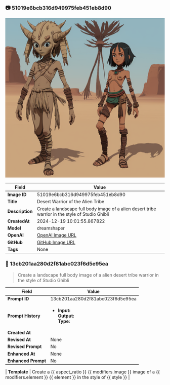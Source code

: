 

### 📷 51019e6bcb316d949975feb451eb8d90 


![data.id](./51019e6bcb316d949975feb451eb8d90.jpg)


| Field          | Value                                                                                                                     |
|----------------|---------------------------------------------------------------------------------------------------------------------------|
| **Image ID**             | 51019e6bcb316d949975feb451eb8d90                                                                                                             |
| **Title**           | Desert Warrior of the Alien Tribe                                                                                                       |
| **Description**           | Create a landscape full body image of a alien desert tribe warrior in the style of Studio Ghibli                                                                                                       |
| **CreatedAt**        | 2024-12-19 10:01:55.867822                                                                                                        |
| **Model**        | dreamshaper                                                                                                        |
| **OpenAI**         | [OpenAI Image URL](http://192.168.1.85:8081/generated-images/b641924589811.png)                                                                                |
| **GitHub**         | [GitHub Image URL](https://raw.githubusercontent.com/Caneta-Silva/weeb/refs/heads/main/images/51019e6bcb316d949975feb451eb8d90/51019e6bcb316d949975feb451eb8d90.jpg)                                                                                |
| **Tags**       | None                                                                                                                   |

### 📜 13cb201aa280d2f81abc023f6d5e95ea

> Create a landscape full body image of a alien desert tribe warrior in the style of Studio Ghibli

| Field          | Value                                                                                                                                                                      |
|----------------|----------------------------------------------------------------------------------------------------------------------------------------------------------------------------|
| **Prompt ID**  | 13cb201aa280d2f81abc023f6d5e95ea                                                                                                                                                            |
| **Prompt History** | <ul><li>**Input:**  <br> **Output:**  <br> **Type:** </li></ul> |
| **Created At** |                                                                                                                                                    |
| **Revised At** | None                                                                                                                                                   |
| **Revised Prompt** | No                                                                                                                                                                      |
| **Enhanced At** | None                                                                                                                                                  |
| **Enhanced Prompt** | No                                                                                                                                                                    |

| **Template**   | Create a {{ aspect_ratio }} {{ modifiers.image }} image of a {{ modifiers.element }} {{ element }} in the style of {{ style }}                                                                                                                                           |


